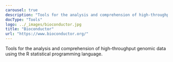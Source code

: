 ```yaml
---
carousel: true
description: "Tools for the analysis and comprehension of high-throughput genomic data using the R statistical programming language."
docType: "Tools"
logo: ../_images/bioconductor.jpg
title: "Bioconductor"
url: "https://www.bioconductor.org/"
---
```

Tools for the analysis and comprehension of high-throughput genomic data using the R statistical programming language.
